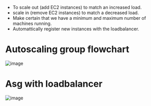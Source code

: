 * To scale out (add EC2 instances) to match an increased load.
* scale in (remove EC2 instances) to match a decreased load.
* Make certain that we have a minimum and maximum number of machines running.
* Automattically register new instances with the loadbalancer.    

# Autoscaling group flowchart
![image](https://user-images.githubusercontent.com/42309948/147668642-1b893083-c614-499f-8c41-37435b847117.png)

# Asg with loadbalancer

![image](https://user-images.githubusercontent.com/42309948/147668203-5a7a0489-b5d5-4ebc-8209-ecc5f051adb3.png)







    
